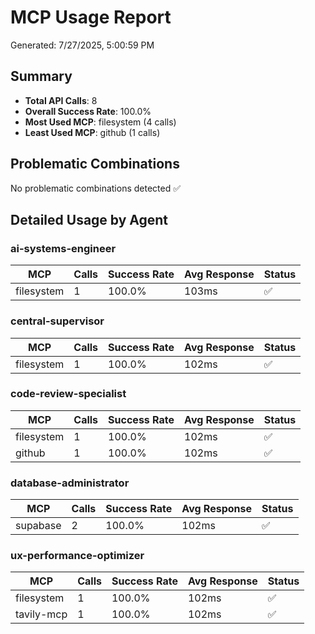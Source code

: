 # MCP Usage Report

Generated: 7/27/2025, 5:00:59 PM

## Summary

- **Total API Calls**: 8
- **Overall Success Rate**: 100.0%
- **Most Used MCP**: filesystem (4 calls)
- **Least Used MCP**: github (1 calls)

## Problematic Combinations

No problematic combinations detected ✅

## Detailed Usage by Agent

### ai-systems-engineer

| MCP | Calls | Success Rate | Avg Response | Status |
|-----|-------|--------------|--------------|--------|
| filesystem | 1 | 100.0% | 103ms | ✅ |

### central-supervisor

| MCP | Calls | Success Rate | Avg Response | Status |
|-----|-------|--------------|--------------|--------|
| filesystem | 1 | 100.0% | 102ms | ✅ |

### code-review-specialist

| MCP | Calls | Success Rate | Avg Response | Status |
|-----|-------|--------------|--------------|--------|
| filesystem | 1 | 100.0% | 102ms | ✅ |
| github | 1 | 100.0% | 102ms | ✅ |

### database-administrator

| MCP | Calls | Success Rate | Avg Response | Status |
|-----|-------|--------------|--------------|--------|
| supabase | 2 | 100.0% | 102ms | ✅ |

### ux-performance-optimizer

| MCP | Calls | Success Rate | Avg Response | Status |
|-----|-------|--------------|--------------|--------|
| filesystem | 1 | 100.0% | 102ms | ✅ |
| tavily-mcp | 1 | 100.0% | 102ms | ✅ |

